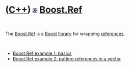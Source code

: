 



 

 

 

 

 

([C++](Cpp.htm)) ![Boost](PicBoost.png) [Boost.Ref](CppBoostRef.htm)
====================================================================

 

The [Boost.Ref](CppBoostRef.htm) is a [Boost](CppBoost.htm)
[library](CppLibrary.htm) for wrapping [references](CppReference.htm).

 

-   [Boost.Ref example 1: basics](CppRefExample1.htm)
-   [Boost.Ref example 2: putting references in a
    vector](CppRefExample2.htm)

 

 

 

 

 





 



